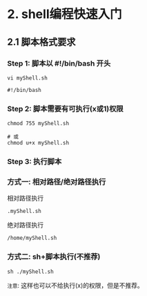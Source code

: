 # 2. shell编程快速入门

## 2.1 脚本格式要求
### Step 1: 脚本以 #!/bin/bash 开头
```
vi myShell.sh

#!/bin/bash
```
### Step 2: 脚本需要有可执行(x或1)权限
```
chmod 755 myShell.sh

# 或
chmod u+x myShell.sh
```

### Step 3: 执行脚本
### 方式一: 相对路径/绝对路径执行
相对路径执行

```
.myShell.sh
```

绝对路径执行
```
/home/myShell.sh
```

### 方式二: sh+脚本执行(不推荐)

```
sh ./myShell.sh
```

`注意`: 这样也可以不给执行(x)的权限，但是不推荐。

